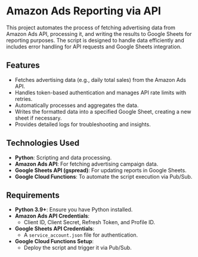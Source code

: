 # Amazon Ads Reporting via API

This project automates the process of fetching advertising data from Amazon Ads API, processing it, and writing the results to Google Sheets for reporting purposes. The script is designed to handle data efficiently and includes error handling for API requests and Google Sheets integration.

## Features
- Fetches advertising data (e.g., daily total sales) from the Amazon Ads API.
- Handles token-based authentication and manages API rate limits with retries.
- Automatically processes and aggregates the data.
- Writes the formatted data into a specified Google Sheet, creating a new sheet if necessary.
- Provides detailed logs for troubleshooting and insights.

## Technologies Used
- **Python**: Scripting and data processing.
- **Amazon Ads API**: For fetching advertising campaign data.
- **Google Sheets API (gspread)**: For updating reports in Google Sheets.
- **Google Cloud Functions**: To automate the script execution via Pub/Sub.

## Requirements
- **Python 3.9+**: Ensure you have Python installed.
- **Amazon Ads API Credentials**:
  - Client ID, Client Secret, Refresh Token, and Profile ID.
- **Google Sheets API Credentials**:
  - A `service_account.json` file for authentication.
- **Google Cloud Functions Setup**:
  - Deploy the script and trigger it via Pub/Sub.


